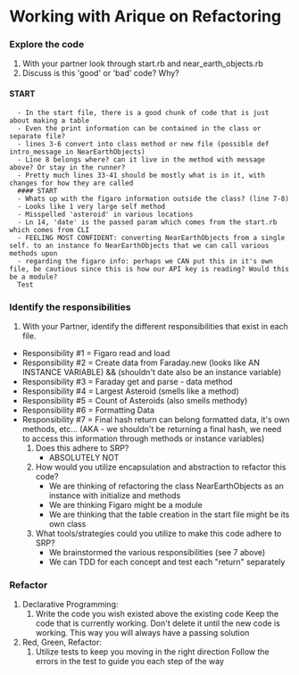 # Working with Arique on Refactoring

### Explore the code
1. With your partner look through start.rb and near_earth_objects.rb
1. Discuss is this 'good' or 'bad' code? Why?
  #### START
      - In the start file, there is a good chunk of code that is just about making a table
      - Even the print information can be contained in the class or separate file?
      - lines 3-6 convert into class method or new file (possible def intro_message in NearEarthObjects)
      - Line 8 belongs where? can it live in the method with message above? Or stay in the runner?
      - Pretty much lines 33-41 should be mostly what is in it, with changes for how they are called
      #### START
      - Whats up with the figaro information outside the class? (line 7-8)
      - Looks like 1 very large self method
      - Misspelled 'asteroid' in various locations
      - Ln 14, 'date' is the passed param which comes from the start.rb which comes from CLI
      - FEELING MOST CONFIDENT: converting NearEarthObjects from a single self. to an instance fo NearEarthObjects that we can call various methods upon
      - regarding the figaro info: perhaps we CAN put this in it's own file, be cautious since this is how our API key is reading? Would this be a module?
      Test

### Identify the responsibilities
1. With your Partner, identify the different responsibilities that exist in each file.
- Responsibility #1 = Figaro read and load
- Responsibility #2 = Create data from Faraday.new (looks like AN INSTANCE VARIABLE) && (shouldn't date also be an instance variable)
- Responsibility #3 = Faraday get and parse - data method
- Responsibility #4 = Largest Asteroid (smells like a method)
- Responsibility #5 = Count of Asteroids (also smells methody)
- Responsibility #6 = Formatting Data
- Responsibility #7 = Final hash return can belong formatted data, it's own methods, etc... (AKA - we shouldn't be returning a final hash, we need to access this information through methods or instance variables)
    1. Does this adhere to SRP?
        - ABSOLUTELY NOT
    1. How would you utilize encapsulation and abstraction to refactor this code?
        - We are thinking of refactoring the class NearEarthObjects as an instance with initialize and methods
        - We are thinking Figaro might be a module
        - We are thinking that the table creation in the start file might be its own class
    1. What tools/strategies could you utilize to make this code adhere to SRP?
        - We brainstormed the various responsibilities (see 7 above)
        - We can TDD for each concept and test each "return" separately

### Refactor
1. Declarative Programming:
    1. Write the code you wish existed above the existing code
    Keep the code that is currently working. Don't delete it until the new code is working. This way you will always have a passing solution
1. Red, Green, Refactor:
    1. Utilize tests to keep you moving in the right direction
    Follow the errors in the test to guide you each step of the way
